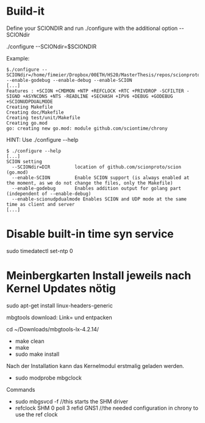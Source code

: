 # Build-it
Define your SCIONDIR and run ./configure with the additional option --SCIONdir

./configure --SCIONdir=$SCIONDIR

Example:
```console
$./configure --SCIONdir=/home/fimeier/Dropbox/00ETH/HS20/MasterThesis/repos/scionproto --enable-godebug --enable-debug --enable-SCION
[...]
Features : +SCION +CMDMON +NTP +REFCLOCK +RTC +PRIVDROP -SCFILTER -SIGND +ASYNCDNS +NTS -READLINE +SECHASH +IPV6 +DEBUG +GODEBUG +SCIONUDPDUALMODE
Creating Makefile
Creating doc/Makefile
Creating test/unit/Makefile
Creating go.mod
go: creating new go.mod: module github.com/sciontime/chrony
```

HINT: Use ./configure --help
```console
$ ./configure --help
[...]
SCION setting
  --SCIONdir=DIR         location of github.com/scionproto/scion (go.mod)
  --enable-SCION         Enable SCION support (is always enabled at the moment, as we do not change the files, only the Makefile)
  --enable-godebug       Enables addition output for golang part (independent of --enable-debug)
  --enable-scionudpdualmode Enables SCION and UDP mode at the same time as client and server
[...]

```


# Disable built-in time syn service
sudo timedatectl set-ntp 0

# Meinbergkarten Install jeweils nach Kernel Updates nötig

sudo apt-get install linux-headers-generic

mbgtools download: Link= und entpacken

cd ~/Downloads/mbgtools-lx-4.2.14/
 * make clean
 * make
 * sudo make install

Nach der Installation kann das Kernelmodul erstmalig geladen werden.
 * sudo modprobe mbgclock

Commands
 * sudo mbgsvcd -f //this starts the SHM driver
 * refclock SHM 0 poll 3 refid GNS1 //the needed configuration in chrony to use the ref clock 